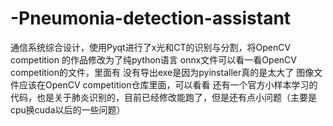 # -Pneumonia-detection-assistant
通信系统综合设计，使用Pyqt进行了x光和CT的识别与分割，将OpenCV competition 的作品修改为了纯python语言
onnx文件可以看一看OpenCV competition的文件，里面有
没有导出exe是因为pyinstaller真的是太大了
图像文件应该在OpenCV competition仓库里面，可以看看
还有一个官方小样本学习的代码，也是关于肺炎识别的，目前已经修改能跑了，但是还有点小问题（主要是cpu换cuda以后的一些问题）
